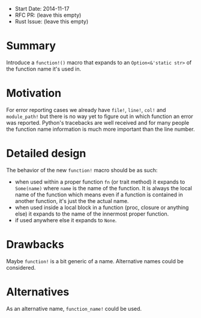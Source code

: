 - Start Date: 2014-11-17
- RFC PR: (leave this empty)
- Rust Issue: (leave this empty)

# Summary

Introduce a `function!()` macro that expands to an `Option<&'static str>` of the function
name it's used in.

# Motivation

For error reporting cases we already have `file!`, `line!`, `col!` and `module_path!`
but there is no way yet to figure out in which function an error was reported.  Python's
tracebacks are well received and for many people the function name information is much
more important than the line number.

# Detailed design

The behavior of the new `function!` macro should be as such:

* when used within a proper function `fn` (or trait method) it expands to
  `Some(name)` where `name` is the name of the function.  It is always the
  local name of the function which means even if a function is contained in
  another function, it's just the the actual name.
* when used inside a local block in a function (proc, closure or anything else) it
  expands to the name of the innermost proper function.
* if used anywhere else it expands to `None`.

# Drawbacks

Maybe `function!` is a bit generic of a name.  Alternative names could be considered.

# Alternatives

As an alternative name, `function_name!` could be used.
